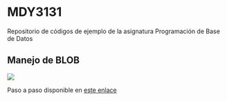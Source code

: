 # MDY3131
Repositorio de códigos de ejemplo de la asignatura Programación de Base de Datos

## Manejo de BLOB
[![](http://img.youtube.com/vi/zdN5q4CLkWI/0.jpg)](http://www.youtube.com/watch?v=zdN5q4CLkWI "Tipos de datos BLOB en OCI")

Paso a paso disponible en [este enlace](blob_en_cloud.md)